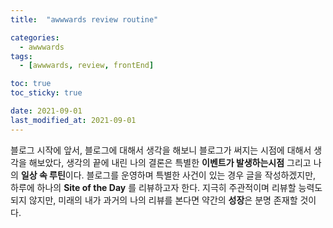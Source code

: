 ```yaml
---
title:  "awwwards review routine" 

categories:
  - awwwards
tags:
  - [awwwards, review, frontEnd]

toc: true
toc_sticky: true

date: 2021-09-01
last_modified_at: 2021-09-01
---
```



블로그 시작에 앞서, 블로그에 대해서 생각을 해보니 블로그가 써지는 시점에 대해서 생각을 해보았다, 생각의 끝에 내린 나의 결론은 특별한 **이벤트가 발생하는시점** 그리고 나의 **일상 속 루틴**이다. 블로그를 운영하며 특별한 사건이 있는 경우 글을 작성하겠지만, 하루에 하나의 **Site of the Day** 를 리뷰하고자 한다. 지극히 주관적이며 리뷰할 능력도 되지 않지만, 미래의 내가 과거의 나의 리뷰를 본다면  약간의 **성장**은 분명 존재할 것이다.


